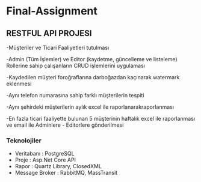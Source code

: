 # Final-Assignment


## RESTFUL API PROJESI 
 
-Müşteriler ve Ticari Faaliyetleri tutulması

-Admin (Tüm İşlemler) ve Editor (kaydetme, güncelleme ve listeleme) Rollerine sahip çalışanların CRUD işlemlerini uygulaması

-Kaydedilen müşteri foroğraflarına darboğazdan kaçınarak watermark eklenmesi

-Aynı telefon numarasına sahip farklı müşterilerin tespiti

-Aynı şehirdeki müşterilerin aylık excel ile raporlanarakraporlanması

-En fazla ticari faaliyette bulunan 5 müşterinin haftalık excel ile raporlanması ve email ile Adminlere - Editorlere gönderilmesi



### Teknolojiler
- Veritabanı : PostgreSQL
- Proje : Asp.Net Core API
- Rapor : Quartz Library, ClosedXML
- Message Broker : RabbitMQ, MassTransit


